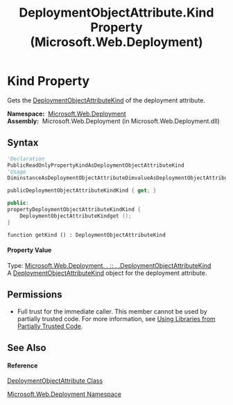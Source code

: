﻿---
title: DeploymentObjectAttribute.Kind Property  (Microsoft.Web.Deployment)
TOCTitle: Kind Property
ms:assetid: P:Microsoft.Web.Deployment.DeploymentObjectAttribute.Kind
ms:mtpsurl: https://msdn.microsoft.com/en-us/library/microsoft.web.deployment.deploymentobjectattribute.kind(v=VS.90)
ms:contentKeyID: 22754034
ms.date: 05/02/2012
mtps_version: v=VS.90
f1_keywords:
- Microsoft.Web.Deployment.DeploymentObjectAttribute.Kind
- Microsoft.Web.Deployment.DeploymentObjectAttribute.get_Kind
dev_langs:
- CSharp
- JScript
- VB
- c++
api_location:
- Microsoft.Web.Deployment.dll
api_name:
- Microsoft.Web.Deployment.DeploymentObjectAttribute.get_Kind
- Microsoft.Web.Deployment.DeploymentObjectAttribute.Kind
api_type:
- Managed
topic_type:
- apiref
- kbSyntax
product_family_name: VS
ROBOTS: INDEX,FOLLOW
---

# Kind Property

Gets the [DeploymentObjectAttributeKind](deploymentobjectattributekind-enumeration-microsoft-web-deployment.md) of the deployment attribute.

**Namespace:**  [Microsoft.Web.Deployment](microsoft-web-deployment-namespace.md)  
**Assembly:**  Microsoft.Web.Deployment (in Microsoft.Web.Deployment.dll)

## Syntax

``` vb
'Declaration
PublicReadOnlyPropertyKindAsDeploymentObjectAttributeKind
'Usage
DiminstanceAsDeploymentObjectAttributeDimvalueAsDeploymentObjectAttributeKindvalue = instance.Kind
```

``` csharp
publicDeploymentObjectAttributeKindKind { get; }
```

``` c++
public:
propertyDeploymentObjectAttributeKindKind {
    DeploymentObjectAttributeKindget ();
}
```

``` jscript
function getKind () : DeploymentObjectAttributeKind
```

#### Property Value

Type: [Microsoft.Web.Deployment. . :: . .DeploymentObjectAttributeKind](deploymentobjectattributekind-enumeration-microsoft-web-deployment.md)  
A [DeploymentObjectAttributeKind](deploymentobjectattributekind-enumeration-microsoft-web-deployment.md) object for the deployment attribute.  

## Permissions

  - Full trust for the immediate caller. This member cannot be used by partially trusted code. For more information, see [Using Libraries from Partially Trusted Code](https://msdn.microsoft.com/en-us/library/8skskf63\(v=vs.90\)).

## See Also

#### Reference

[DeploymentObjectAttribute Class](deploymentobjectattribute-class-microsoft-web-deployment.md)

[Microsoft.Web.Deployment Namespace](microsoft-web-deployment-namespace.md)

